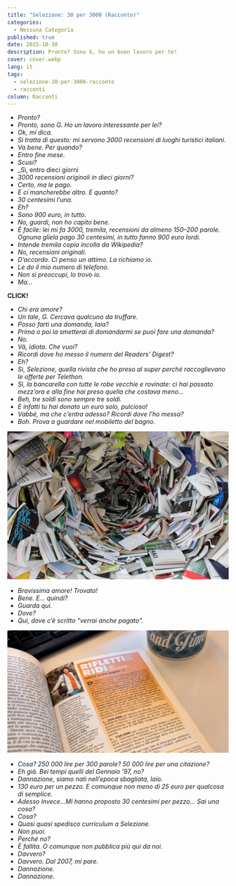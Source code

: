 ```yaml
---
title: "Selezione: 30 per 3000 (Racconto)"
categories:
  - Nessuna Categoria
published: true
date: 2015-10-30
description: Pronto? Sono G, ho un buon lavoro per te!
cover: cover.webp
lang: it
tags:
  - selezione-30-per-3000-racconto
  - racconti
column: Racconti
---
```

- _Pronto?_
- _Pronto, sono G. Ho un lavoro interessante per lei?_
- _Ok, mi dica._
- _Si tratta di questo: mi servono 3000 recensioni di luoghi turistici italiani._
- _Va bene. Per quando?_
- _Entro fine mese._
- _Scusi?_
- _Sì, entro dieci giorni
- _3000 recensioni originali in dieci giorni?_
- _Certo, ma le pago._
- _E ci mancherebbe altro. E quanto?_
- _30 centesimi l’una._
- _Eh?_
- _Sono 900 euro, in tutto._
- _No, guardi, non ho capito bene._
- _È facile: lei mi fa 3000, tremila, recensioni da almeno 150–200 parole. Ognuna gliela pago 30 centesimi, in tutto fanno 900 euro lordi._
- _Intende tremila copia incolla da Wikipedia?_
- _No, recensioni originali._
- _D’accordo. Ci penso un attimo. La richiamo io._
- _Le do il mio numero di telefono._
- _Non si preoccupi, lo trovo io._
- _Ma…_

**CLICK!**

- _Chi era amore?_
- _Un tale, G. Cercava qualcuno da truffare._
- _Posso farti una domanda, Iaia?_
- _Prima o poi la smetterai di domandarmi se puoi fare una domanda?_
- _No._
- _Và, idiota. Che vuoi?_
- _Ricordi dove ho messo il numero del Readers’ Digest?_
- _Eh?_
- _Sì, Selezione, quella rivista che ho preso al super perché raccoglievano le offerte per Telethon._
- _Sì, la bancarella con tutte le robe vecchie e rovinate: ci hai passato mezz’ora e alla fine hai preso quella che costava meno…_
- _Beh, tre soldi sono sempre tre soldi._
- _E infatti tu hai donato un euro solo, pulcioso!_
- _Vabbè, ma che c’entra adesso? Ricordi dove l’ho messa?_
- _Boh. Prova a guardare nel mobiletto del bagno._

![Immagine](./disordine.webp)

- _Bravissima amore! Trovato!_
- _Bene. E… quindi?_
- _Guarda qui._
- _Dove?_
- _Qui, dove c’è scritto “verrai anche pagato”._

![Immagine](./strani-anelli-selezione-prezzi.webp)

- _Cosa? 250 000 lire per 300 parole? 50 000 lire per una citazione?_
- _Eh già. Bei tempi quelli del Gennaio ’97, no?_
- _Dannazione, siamo nati nell’epoca sbagliata, Iaio._
- _130 euro per un pezzo. E comunque non meno di 25 euro per qualcosa di semplice._
- _Adesso invece…Mi hanno proposto 30 centesimi per pezzo... Sai una cosa?_
- _Cosa?_
- _Quasi quasi spedisco curriculum a Selezione._
- _Non puoi._
- _Perché no?_
- _È fallita. O comunque non pubblica più qui da noi._
- _Davvero?_
- _Davvero. Dal 2007, mi pare._
- _Dannazione._
- _Dannazione._
